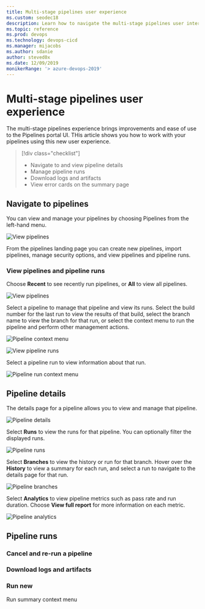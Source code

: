 ```yaml
---
title: Multi-stage pipelines user experience
ms.custom: seodec18
description: Learn how to navigate the multi-stage pipelines user interface
ms.topic: reference
ms.prod: devops
ms.technology: devops-cicd
ms.manager: mijacobs
ms.author: sdanie
author: steved0x
ms.date: 12/09/2019
monikerRange: '> azure-devops-2019'
---
```


# Multi-stage pipelines user experience

The multi-stage pipelines experience brings improvements and ease of use to the Pipelines portal UI. THis article shows you how to work with your pipelines using this new user experience.

>[!div class="checklist"]      
> * Navigate to and view pipeline details
> * Manage pipeline runs
> * Download logs and artifacts
> * View error cards on the summary page  

## Navigate to pipelines

You can view and manage your pipelines by choosing Pipelines from the left-hand menu.

![View pipelines](_img/pipelines-overview.png)

From the pipelines landing page you can create new pipelines, import pipelines, manage security options, and view pipelines and pipeline runs.

### View pipelines and pipeline runs

Choose **Recent** to see recently run pipelines, or **All** to view all pipelines.

![View pipelines](_img/view-pipelines.png)

Select a pipeline to manage that pipeline and view its runs. Select the build number for the last run to view the results of that build, select the branch name to view the branch for that run, or select the context menu to run the pipeline and perform other management actions.

![Pipeline context menu](_img/pipelines-overview-pipeline-context-menu.png)

![View pipeline runs](_img/all-pipeline-runs.png)

Select a pipeline run to view information about that run.

![Pipeline run context menu](_img/pipeline-run-context-menu.png)

## Pipeline details

The details page for a pipeline allows you to view and manage that pipeline.

![Pipeline details](_img/pipeline-overview.png)

Select **Runs** to view the runs for that pipeline. You can optionally filter the displayed runs.

![Pipeline runs](_img/pipeline-runs.png)

Select **Branches** to view the history or run for that branch. Hover over the **History** to view a summary for each run, and select a run to navigate to the details page for that run.

![Pipeline branches](_img/pipeline-branches.png)

Select **Analytics** to view pipeline metrics such as pass rate and run duration. Choose **View full report** for more information on each metric.

![Pipeline analytics](_img/pipeline-analytics.png)

## Pipeline runs

### Cancel and re-run a pipeline

### Download logs and artifacts

### Run new

Run summary context menu





